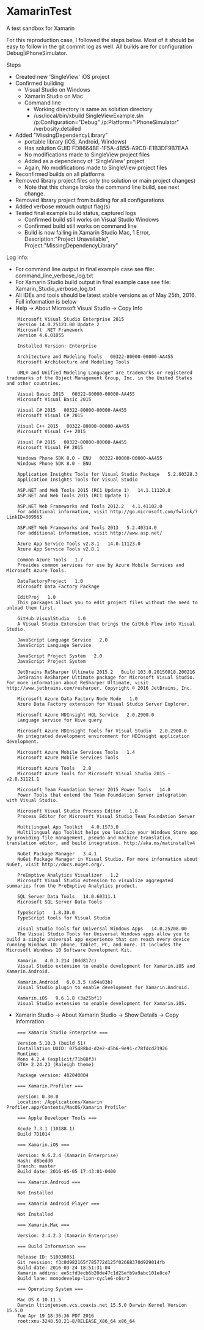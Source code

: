 # XamarinTest
A test sandbox for Xamarin

For this reproduction case, I followed the steps below. Most of it should be easy to follow in the git commit log as well.
All builds are for configuration Debug|iPhoneSimulator.

Steps
* Created new 'SingleView' iOS project
* Confirmed building
  * Visual Studio on Windows
  * Xamarin Studio on Mac
  * Command line
    * Working directory is same as solution directory
	* /usr/local/bin/xbuild SingleViewExample.sln /p:Configuration="Debug" /p:Platform="iPhoneSimulator" /verbosity:detailed
* Added "MissingDependencyLibrary"
  * portable library (iOS, Android, Windows)
  * Has solution GUID FD8664BE-1F5A-4B55-A9CD-E1B3DF9B7EAA
  * No modifications made to SingleView project files
  * Added as a dependency of 'SingleView' project
  * Again, No modifications made to SingleView project files
* Reconfirmed builds on all platforms
* Removed library project files only (no solution or main project changes)
   * Note that this change broke the command line build, see next change.
* Removed library project from building for all configurations
* Added verbose mtouch output flag(s)
* Tested final example build status, captured logs
	* Confirmed build still works on Visual Studio Windows
	* Confirmed build still works on command line
	* Build is now failing in Xamarin Studio Mac, 1 Error, Description:"Project Unavailable", Project:"MissingDependencyLibrary"
	
Log info:
* For command line output in final example case see file: command_line_verbose_log.txt
* For Xamarin Studio build output in final example case see file: Xamarin_Studio_verbose_log.txt
* All IDEs and tools should be latest stable versions as of May 25th, 2016. Full information is below
* Help -> About Microsoft Visual Studio -> Copy Info

```
	Microsoft Visual Studio Enterprise 2015
	Version 14.0.25123.00 Update 2
	Microsoft .NET Framework
	Version 4.6.01055

	Installed Version: Enterprise

	Architecture and Modeling Tools   00322-80000-00000-AA455
	Microsoft Architecture and Modeling Tools
		
	UML® and Unified Modeling Language™ are trademarks or registered trademarks of the Object Management Group, Inc. in the United States and other countries.

	Visual Basic 2015   00322-80000-00000-AA455
	Microsoft Visual Basic 2015

	Visual C# 2015   00322-80000-00000-AA455
	Microsoft Visual C# 2015

	Visual C++ 2015   00322-80000-00000-AA455
	Microsoft Visual C++ 2015

	Visual F# 2015   00322-80000-00000-AA455
	Microsoft Visual F# 2015

	Windows Phone SDK 8.0 - ENU   00322-80000-00000-AA455
	Windows Phone SDK 8.0 - ENU

	Application Insights Tools for Visual Studio Package   5.2.60328.3
	Application Insights Tools for Visual Studio

	ASP.NET and Web Tools 2015 (RC1 Update 1)   14.1.11120.0
	ASP.NET and Web Tools 2015 (RC1 Update 1)

	ASP.NET Web Frameworks and Tools 2012.2   4.1.41102.0
	For additional information, visit http://go.microsoft.com/fwlink/?LinkID=309563

	ASP.NET Web Frameworks and Tools 2013   5.2.40314.0
	For additional information, visit http://www.asp.net/

	Azure App Service Tools v2.8.1   14.0.11123.0
	Azure App Service Tools v2.8.1

	Common Azure Tools   1.7
	Provides common services for use by Azure Mobile Services and Microsoft Azure Tools.

	DataFactoryProject   1.0
	Microsoft Data Factory Package

	EditProj   1.0
	This packages allows you to edit project files without the need to unload them first.

	GitHub.VisualStudio   1.0
	A Visual Studio Extension that brings the GitHub Flow into Visual Studio.

	JavaScript Language Service   2.0
	JavaScript Language Service

	JavaScript Project System   2.0
	JavaScript Project System

	JetBrains ReSharper Ultimate 2015.2   Build 103.0.20150818.200216
	JetBrains ReSharper Ultimate package for Microsoft Visual Studio. For more information about ReSharper Ultimate, visit http://www.jetbrains.com/resharper. Copyright © 2016 JetBrains, Inc.

	Microsoft Azure Data Factory Node Node   1.0
	Azure Data Factory extension for Visual Studio Server Explorer.

	Microsoft Azure HDInsight HQL Service   2.0.2900.0
	Language service for Hive query

	Microsoft Azure HDInsight Tools for Visual Studio   2.0.2900.0
	An integrated development environment for HDInsight application development.

	Microsoft Azure Mobile Services Tools   1.4
	Microsoft Azure Mobile Services Tools

	Microsoft Azure Tools   2.8
	Microsoft Azure Tools for Microsoft Visual Studio 2015 - v2.8.31121.1

	Microsoft Team Foundation Server 2015 Power Tools   14.0
	Power Tools that extend the Team Foundation Server integration with Visual Studio.

	Microsoft Visual Studio Process Editor   1.0
	Process Editor for Microsoft Visual Studio Team Foundation Server

	Multilingual App Toolkit   4.0.1573.0
	Multilingual App Toolkit helps you localize your Windows Store app by providing file management, pseudo and machine translation, translation editor, and build integration. http://aka.ms/matinstallv4

	NuGet Package Manager   3.4.1
	NuGet Package Manager in Visual Studio. For more information about NuGet, visit http://docs.nuget.org/.

	PreEmptive Analytics Visualizer   1.2
	Microsoft Visual Studio extension to visualize aggregated summaries from the PreEmptive Analytics product.

	SQL Server Data Tools   14.0.60311.1
	Microsoft SQL Server Data Tools

	TypeScript   1.8.30.0
	TypeScript tools for Visual Studio

	Visual Studio Tools for Universal Windows Apps   14.0.25208.00
	The Visual Studio Tools for Universal Windows apps allow you to build a single universal app experience that can reach every device running Windows 10: phone, tablet, PC, and more. It includes the Microsoft Windows 10 Software Development Kit.

	Xamarin   4.0.3.214 (0dd817c)
	Visual Studio extension to enable development for Xamarin.iOS and Xamarin.Android.

	Xamarin.Android   6.0.3.5 (a94a03b)
	Visual Studio plugin to enable development for Xamarin.Android.

	Xamarin.iOS   9.6.1.8 (3a25bf1)
	Visual Studio extension to enable development for Xamarin.iOS.
```

* Xamarin Studio -> About Xamarin Studio -> Show Details -> Copy Infomration

```
    === Xamarin Studio Enterprise ===

    Version 5.10.3 (build 51)
    Installation UUID: 075488b4-d2e2-45b6-9e91-c78fdcd21926
    Runtime:
    Mono 4.2.4 (explicit/71b88f3)
    GTK+ 2.24.23 (Raleigh theme)

	Package version: 402040004

	=== Xamarin.Profiler ===

	Version: 0.30.0
	Location: /Applications/Xamarin Profiler.app/Contents/MacOS/Xamarin Profiler

	=== Apple Developer Tools ===

	Xcode 7.3.1 (10188.1)
	Build 7D1014

	=== Xamarin.iOS ===

	Version: 9.6.2.4 (Xamarin Enterprise)
	Hash: d8bedd0
	Branch: master
	Build date: 2016-05-05 17:43:01-0400

	=== Xamarin.Android ===

	Not Installed

	=== Xamarin Android Player ===

	Not Installed

	=== Xamarin.Mac ===

	Version: 2.4.2.3 (Xamarin Enterprise)

	=== Build Information ===

	Release ID: 510030051
	Git revision: f3c0d982165f785772d125f02668370d929014fb
	Build date: 2016-03-24 18:51:31-04
	Xamarin addins: ee5cfd3ecb6b20de47c1d25efb9a9abc101e8ce7
	Build lane: monodevelop-lion-cycle6-c6sr3

	=== Operating System ===

	Mac OS X 10.11.5
	Darwin lttimjensen.vcs.coaxis.net 15.5.0 Darwin Kernel Version 15.5.0
	Tue Apr 19 18:36:36 PDT 2016
	root:xnu-3248.50.21~8/RELEASE_X86_64 x86_64
```

